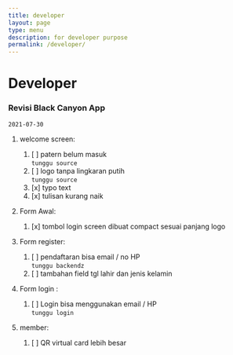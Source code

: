 ```yaml
---
title: developer
layout: page
type: menu
description: for developer purpose
permalink: /developer/
---
```


# Developer


### Revisi Black Canyon App
`2021-07-30`

1. welcome screen:
    1. [ ] patern belum masuk  
        `tunggu source`
    2. [ ] logo tanpa lingkaran putih  
        `tunggu source`
    3. [x] typo text  
    4. [x] tulisan kurang naik  

2. Form Awal:
    1. [x] tombol login screen dibuat compact sesuai panjang logo

3. Form register:
    1. [ ] pendaftaran bisa email / no HP  
        `tunggu backendz`
    2. [ ] tambahan field tgl lahir dan jenis kelamin

4. Form login :
    1. [ ] Login bisa menggunakan email / HP   
        `tunggu login`

5. member:
    1. [ ] QR virtual card lebih besar